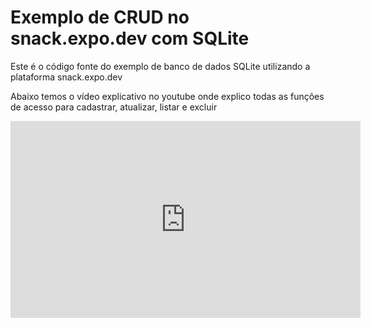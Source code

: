 # Exemplo de CRUD no snack.expo.dev com SQLite

Este é o código fonte do exemplo de banco de dados SQLite utilizando a plataforma snack.expo.dev

Abaixo temos o vídeo explicativo no youtube onde explico todas as funções de acesso para cadastrar, atualizar, listar e excluir

<iframe width="560" height="315" src="https://www.youtube.com/embed/hIQEPtG9gRw?si=0ynxJEH5P3l-257i" title="YouTube video player" frameborder="0" allow="accelerometer; autoplay; clipboard-write; encrypted-media; gyroscope; picture-in-picture; web-share" referrerpolicy="strict-origin-when-cross-origin" allowfullscreen></iframe>
